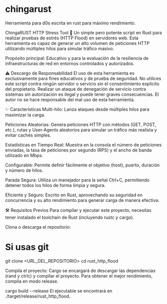 # chingarust
Herramienta para d0s escrita en rust para máximo rendimiento. 

ChingaRUST HTTP Stress Tool 🚀
Un simple pero potente script en Rust para realizar pruebas de estrés (HTTP Flood) en servidores web. Esta herramienta es capaz de generar un alto volumen de peticiones HTTP utilizando múltiples hilos para simular tráfico masivo.

Propósito principal: Educativo y para la evaluación de la resiliencia de infraestructuras de red en entornos controlados y autorizados.

⚠️ Descargo de Responsabilidad
El uso de esta herramienta es exclusivamente para fines educativos y de prueba de seguridad. No utilices este script contra ningún servidor o servicio sin el consentimiento explícito del propietario. Realizar un ataque de denegación de servicio contra sistemas sin autorización es ilegal y puede tener graves consecuencias. El autor no se hace responsable del mal uso de esta herramienta.

✨ Características
Multi-hilo: Lanza ataques desde múltiples hilos para maximizar la carga.

Peticiones Aleatorias: Genera peticiones HTTP con métodos (GET, POST, etc.), rutas y User-Agents aleatorios para simular un tráfico más realista y evitar cachés simples.

Estadísticas en Tiempo Real: Muestra en la consola el número de peticiones enviadas, la tasa de peticiones por segundo (RPS) y el ancho de banda utilizado en Mbps.

Configurable: Permite definir fácilmente el objetivo (host), puerto, duración y número de hilos.

Parada Segura: Utiliza un manejador para la señal Ctrl+C, permitiendo detener todos los hilos de forma limpia y segura.

Eficiente y Seguro: Escrito en Rust, aprovechando su seguridad en concurrencia y su alto rendimiento para generar carga de manera efectiva.

🛠️ Requisitos Previos
Para compilar y ejecutar este proyecto, necesitas tener instalado el toolchain de Rust (incluyendo rustc y cargo).

Clona o descarga el repositorio:
# Si usas git
git clone <URL_DEL_REPOSITORIO>
cd rust_http_flood

Compila el proyecto:
Cargo se encargará de descargar las dependencias (rand y ctrlc) y compilar el proyecto. Para obtener el mejor rendimiento, compila en modo release.

cargo build --release
El ejecutable se encontrará en ./target/release/rust_http_flood.
